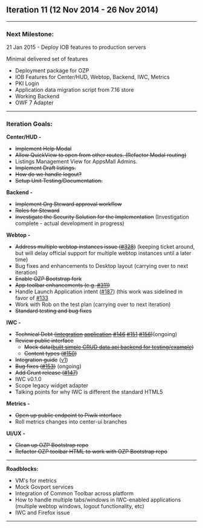 ## Iteration 11 (12 Nov 2014 -  26 Nov 2014)

***

### Next Milestone:
21 Jan 2015 - Deploy IOB features to production servers

Minimal delivered set of features
* Deployment package for OZP
* IOB Features for Center/HUD, Webtop, Backend, IWC, Metrics
* PKI Login
* Application data migration script from 7.16 store
* Working Backend
* OWF 7 Adapter

***

### Iteration Goals:
**Center/HUD -**
* ~~Implement Help Modal~~
* ~~Allow QuickView to open from other routes. (Refactor Modal routing)~~
* Listings Management View for AppsMall Admins.
* ~~Implement Draft listings.~~
* ~~How do we handle logout?~~
* ~~Setup Unit Testing/Documentation.~~

**Backend -**
* ~~Implement Org Steward approval workflow~~
* ~~Roles for Steward~~
* ~~Investigate the Security Solution for the Implementation~~ (Investigation complete - actual development in progress)

**Webtop -**
* ~~Address multiple webtop instances issue ([#328](https://github.com/ozone-development/ozp-webtop/issues/328))~~ (keeping ticket around, but will delay official support for multiple webtop instances until a later time)
* Bug fixes and enhancements to Desktop layout (carrying over to next iteration)
* ~~Enable OZP Bootstrap fork~~
* ~~App toolbar enhancements (e.g. [#311](https://github.com/ozone-development/ozp-webtop/issues/311))~~
* Handle Launch Application intent ([#187](https://github.com/ozone-development/ozp-webtop/issues/187)) (this work was sidelined in favor of [#133](https://github.com/ozone-development/ozp-webtop/issues/133)
* Work with Rob on the test plan (carrying over to next iteration)
* ~~Standard testing and bug fixes~~

**IWC -**
* ~~Technical Debt ([integration](https://github.com/ozone-development/ozp-iwc/wiki/IWC-Backend-Integration) [application](https://github.com/ozone-development/ozp-iwc/wiki/IWC-App-Integration) [#146](https://github.com/ozone-development/ozp-iwc/pull/146) [#151](https://github.com/ozone-development/ozp-iwc/pull/151) [#156](https://github.com/ozone-development/ozp-iwc/pull/156))~~(ongoing)
* ~~Review public interface~~
  * ~~Mock data([built simple CRUD data.api backend for testing/example](https://github.com/ozone-development/ozp-iwc-integrationDemo))~~
  * ~~Content types ([#150](https://github.com/ozone-development/ozp-iwc/pull/150))~~
* ~~Integration guide~~ ([v1](https://github.com/ozone-development/ozp-iwc/wiki/IWC-Backend-Integration))
* ~~Bug fixes ([#153](https://github.com/ozone-development/ozp-iwc/issues/153))~~ (ongoing)
* ~~Add Grunt release ([#147](https://github.com/ozone-development/ozp-iwc/issues/147))~~
* IWC v0.1.0
* Scope legacy widget adapter
* Talking points for why IWC is different the standard HTML5

**Metrics -**
* ~~Open up public endpoint to Piwik interface~~
* Roll metrics changes into center-ui branches

**UI/UX -**
* ~~Clean up OZP Bootstrap repo~~
* ~~Refactor OZP toolbar HTML to work with OZP Bootstrap repo~~

***

**Roadblocks:**
* VM's for metrics
* Mock Govport services
* Integration of Common Toolbar across platform
* How to handle multiple tabs/windows in IWC-enabled applications (multiple webtop windows, logout functionality, etc)
* IWC and Firefox issue

***